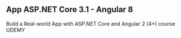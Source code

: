 ## App ASP.NET Core 3.1 - Angular 8
Build a Real-world App with ASP.NET Core and Angular 2 (4+) course UDEMY
